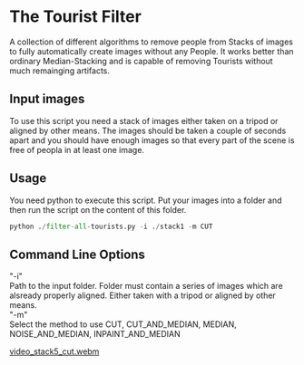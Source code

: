 # The Tourist Filter

A collection of different algorithms to remove people from Stacks of images to fully automatically create images without any People. It works better
than ordinary Median-Stacking and is capable of removing Tourists without much remainging artifacts.

## Input images 

To use this script you need a stack of images either taken on a tripod or aligned by other means. The images should be taken a couple of seconds apart
and you should have enough images so that every part of the scene is free of peopla in at least one image.

## Usage

You need python to execute this script. Put your images into a folder and then run the script on the content of this folder.

```python
python ./filter-all-tourists.py -i ./stack1 -m CUT
```

## Command Line Options

"-i"<br/> Path to the input folder. Folder must contain a series of images which are alsready properly aligned. Either taken with a tripod or aligned by other means.
<br/>
"-m"<br/> Select the method to use CUT, CUT_AND_MEDIAN, MEDIAN, NOISE_AND_MEDIAN, INPAINT_AND_MEDIAN

[video_stack5_cut.webm](https://user-images.githubusercontent.com/2202567/201433129-b832e448-03a4-4c5b-b831-2430dee2d31a.webm)
